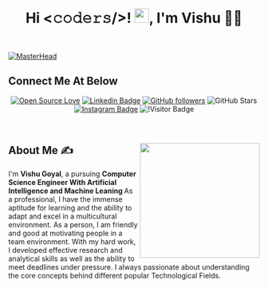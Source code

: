 <h1 align="center">Hi <𝚌𝚘𝚍𝚎𝚛𝚜/>! <img src="https://github.com/TheDudeThatCode/TheDudeThatCode/blob/master/Assets/Hi.gif" width="29px">, I'm Vishu 👨‍🎓</h1>
</br>

[![MasterHead](https://media-exp1.licdn.com/dms/image/C5616AQFWeOW74DhSZA/profile-displaybackgroundimage-shrink_350_1400/0/1624862791803?e=1648684800&v=beta&t=iNILDj36jgEUZuHK02ktaX73c_FL3n8XLe_jnL968-k)](https://goalsachiever.io)


  <!--social media icon-->
## Connect Me At Below
<div align="center">




[![Open Source Love](https://badges.frapsoft.com/os/v2/open-source.svg?v=103)](https://github.com/goalsachiever)
[![Linkedin Badge](https://img.shields.io/badge/-Vishu%20Goyal-blue?style=social&logo=Linkedin&logoColor=blue&link=https://www.linkedin.com/in/vishugoyal03/)](https://www.linkedin.com/in/vishugoyal03//) 
[![GitHub followers](https://img.shields.io/github/followers/goalsachiever?label=Follow&style=social)](https://github.com/goalsachiever)
![GitHub Stars](https://img.shields.io/github/stars/goalsachiever?style=social)
[![Instagram Badge](https://img.shields.io/badge/-Vishu%20Goyal-blue?style=social&logo=Instagram&link=https://www.instagram.com/vishu_goyal_03/)](https://www.instagram.com/vishu_goyal_03/)
![!Visitor Badge](https://visitor-badge.laobi.icu/badge?page_id=goalsachiever)


</div> 

</br>


<!--About Me-->
<div>
 <p>
  <img width="240" height="230" align='right' src="https://github.com/hackcoderr/hackcoderr/blob/main/assets/oct-about.png"> 
</p>



## About Me ✍

I'm <b> Vishu Goyal</b>, a pursuing <b>Computer Science Engineer With Artificial Intelligence and Machine Leaning </b> As a professional, I have the immense aptitude for learning and the ability to adapt and excel in a multicultural environment. As a person, I am friendly and good at motivating people in a team environment. With my hard work, I developed effective research and analytical skills as well as the ability to meet deadlines under pressure. I always passionate about understanding the core concepts behind different popular Technological Fields.


</div>

<!--
**goalsachiever/goalsachiever** is a ✨ _special_ ✨ repository because its `README.md` (this file) appears on your GitHub profile.

Here are some ideas to get you started:

- 🔭 I’m currently working on ...
- 🌱 I’m currently learning ...
- 👯 I’m looking to collaborate on ...
- 🤔 I’m looking for help with ...
- 💬 Ask me about ...
- 📫 How to reach me: ...
- 😄 Pronouns: ...
- ⚡ Fun fact: ...
-->
